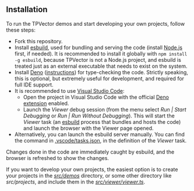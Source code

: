 ## Installation

To run the TPVector demos and start developing your own projects, follow these
steps:

- Fork this repository.
- Install [esbuild](https://esbuild.github.io/), used for bundling and serving
  the code (install [Node.js](https://nodejs.org/) first, if needed). It is
  recommended to install it globally with `npm install -g esbuild`, because
  TPVector is not a Node.js project, and esbuild is treated just as an external
  executable that needs to exist on the system.
- Install [Deno](https://deno.land/)
  ([instructions](https://deno.land/manual/getting_started/installation)) for
  type-checking the code. Strictly speaking, this is optional, but extremely
  useful for development, and required for full IDE support.
- It is recommended to use [Visual Studio Code](https://code.visualstudio.com/):
  - Open the project in Visual Studio Code with the official
    [Deno extension](https://marketplace.visualstudio.com/items?itemName=denoland.vscode-deno)
    enabled.
  - Launch the _Viewer_ debug session (from the menu select _Run | Start
    Debugging_ or _Run | Run Without Debugging_). This will start the _Viewer_
    task (an [esbuild](https://esbuild.github.io/) process that bundles and
    hosts the code) and launch the browser with the Viewer page opened.
- Alternatively, you can launch the esbuild server manually. You can find the
  command in [.vscode/tasks.json](../.vscode/tasks.json), in the definition of
  the _Viewer_ task.

Changes done in the code are immediately caught by esbuild, and the browser is
refreshed to show the changes.

If you want to develop your own projects, the easiest option is to create your
projects in the [_src/demos_](../src/demos) directory, or some other directory
like _src/projects_, and include them in the
[_src/viewer/viewer.ts_](../src/viewer/viewer.ts).
